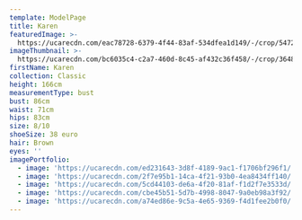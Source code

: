 ```yaml
---
template: ModelPage
title: Karen
featuredImage: >-
  https://ucarecdn.com/eac78728-6379-4f44-83af-534dfea1d149/-/crop/5472x3134/0,0/-/preview/
imageThumbnail: >-
  https://ucarecdn.com/bc6035c4-c2a7-460d-8c45-af432c36f458/-/crop/3648x3945/0,0/-/preview/
firstName: Karen
collection: Classic
height: 166cm
measurementType: bust
bust: 86cm
waist: 71cm
hips: 83cm
size: 8/10
shoeSize: 38 euro
hair: Brown
eyes: ''
imagePortfolio:
  - image: 'https://ucarecdn.com/ed231643-3d8f-4189-9ac1-f1706bf296f1/'
  - image: 'https://ucarecdn.com/2f7e95b1-14ca-4f21-93b0-4ea8434ff140/'
  - image: 'https://ucarecdn.com/5cd44103-de6a-4f20-81af-f1d2f7e3533d/'
  - image: 'https://ucarecdn.com/cbe45b51-5d7b-4998-8047-9a0eb98a3f92/'
  - image: 'https://ucarecdn.com/a74ed86e-9c5a-4e65-9369-f4d1fee2b0f0/'
---
```


